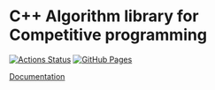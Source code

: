 # C++ Algorithm library for Competitive programming

 [![Actions Status](https://github.com/Kuro-orzz/Library/workflows/verify/badge.svg)](https://github.com/Kuro-orzz/Library/actions) 
 [![GitHub Pages](https://img.shields.io/static/v1?label=GitHub+Pages&message=+&color=brightgreen&logo=github)](https://Kuro-orzz.github.io/Library/) 


[Documentation](https://kuro-orzz.github.io/Library/)

